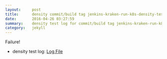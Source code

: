 ```yaml
---
layout:     post
title:      density commit/build tag jenkins-kraken-run-k8s-density-tests-56-3
date:       2016-04-26 03:27:59
summary:    density test log for commit/build tag jenkins-kraken-run-k8s-density-tests-56-3.
category:   jekyll
---
```


Failure!

- density test log: [Log File](http://s3-us-west-2.amazonaws.com/kraken-e2e-logs/density/jenkins-kraken-run-k8s-density-tests-56-3.log)
